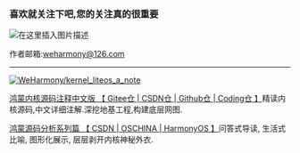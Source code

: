 ### **喜欢就关注下吧,您的关注真的很重要**

![在这里插入图片描述](https://gitee.com/weharmony/kernel_liteos_a_note/raw/master/zzz/pic/other/wxcode.png)

作者邮箱:weharmony@126.com

---

[![WeHarmony/kernel_liteos_a_note](https://gitee.com/weharmony/kernel_liteos_a_note/widgets/widget_card.svg?colors=4183c4,ffffff,ffffff,e3e9ed,666666,9b9b9b)](https://gitee.com/weharmony/kernel_liteos_a_note)

[鸿蒙内核源码注释中文版 【 Gitee仓 ](https://gitee.com/weharmony/kernel_liteos_a_note)|[ CSDN仓 ](https://codechina.csdn.net/kuangyufei/kernel_liteos_a_note)|[ Github仓 ](https://github.com/kuangyufei/kernel_liteos_a_note)|[ Coding仓 】](https://weharmony.coding.net/public/harmony/kernel_liteos_a_note/git/files)精读内核源码,中文详细注解.深挖地基工程,构建底层网图.

[鸿蒙源码分析系列篇 【 CSDN ](https://blog.csdn.net/kuangyufei/article/details/108727970)[| OSCHINA ](https://my.oschina.net/u/3751245/blog/4626852)[| HarmonyOS 】](https://weharmony.github.io/)问答式导读, 生活式比喻, 图形化展示, 层层剥开内核神秘外衣.
